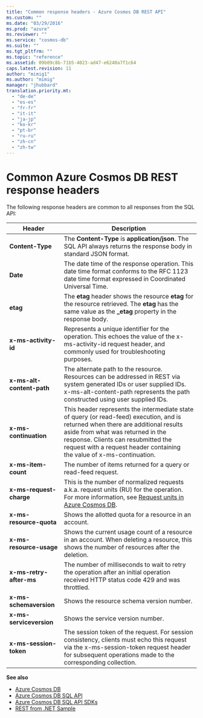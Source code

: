 ```yaml
---
title: "Common response headers - Azure Cosmos DB REST API"
ms.custom: ""
ms.date: "03/29/2016"
ms.prod: "azure"
ms.reviewer: ""
ms.service: "cosmos-db"
ms.suite: ""
ms.tgt_pltfrm: ""
ms.topic: "reference"
ms.assetid: 09b09c8b-71b5-4023-ad47-e6240a7f1c64
caps.latest.revision: 11
author: "mimig1"
ms.author: "mimig"
manager: "jhubbard"
translation.priority.mt: 
  - "de-de"
  - "es-es"
  - "fr-fr"
  - "it-it"
  - "ja-jp"
  - "ko-kr"
  - "pt-br"
  - "ru-ru"
  - "zh-cn"
  - "zh-tw"
---
```

# Common Azure Cosmos DB REST response headers
The following response headers are common to all responses from the SQL API:  
  
|Header|Description|  
|------------|-----------------|  
|**Content-Type**|The **Content-Type** is **application/json**. The SQL API always returns the response body in standard JSON format.|  
|**Date**|The date time of the response operation. This date time format conforms to the RFC 1123 date time format expressed in Coordinated Universal Time.|  
|**etag**|The **etag** header shows the resource **etag** for the resource retrieved. The **etag** has the same value as the **_etag** property in the response body.|  
|**x-ms-activity-id**|Represents a unique identifier for the operation. This echoes the value of the x-ms-activity-id request header, and commonly used for troubleshooting purposes.|  
|**x-ms-alt-content-path**|The alternate path to the resource. Resources can be addressed in REST via system generated IDs or user supplied IDs. x-ms-alt-content-path represents the path constructed using user supplied IDs.|  
|**x-ms-continuation**|This header represents the intermediate state of query (or read-feed) execution, and is returned when there are additional results aside from what was returned in the response. Clients can resubmitted the request with a request header containing<br />                the value of x-ms-continuation.|  
|**x-ms-item-count**|The number of items returned for a query or read-feed request.|  
|**x-ms-request-charge**|This is the number of normalized requests a.k.a. request units (RU) for the operation. For more information, see [Request units in Azure Cosmos DB](/azure/cosmos-db/request-units/).|  
|**x-ms-resource-quota**|Shows the allotted quota for a resource in an account.|  
|**x-ms-resource-usage**|Shows the current usage count of a resource in an account. When deleting a resource, this shows the number of resources after the deletion. |  
|**x-ms-retry-after-ms**|The number of milliseconds to wait to retry the operation after an initial operation received HTTP status code 429 and was throttled.|  
|**x-ms-schemaversion**|Shows the resource schema version number.|  
|**x-ms-serviceversion**|Shows the service version number.|  
|**x-ms-session-token**|The session token of the request. For session consistency, clients must echo this request via the x-ms-session-token request header for subsequent operations made to the corresponding collection.|  
  
**See also**  
* [Azure Cosmos DB](https://docs.microsoft.com/azure/cosmos-db/introduction) 
* [Azure Cosmos DB SQL API](https://docs.microsoft.com/azure/cosmos-db/sql-api-introduction)   
* [Azure Cosmos DB SQL API SDKs](https://docs.microsoft.com/en-us/azure/cosmos-db/sql-api-sdk-dotnet)   
* [REST from .NET Sample](https://github.com/Azure/azure-documentdb-dotnet/tree/master/samples/rest-from-.net)  
  


